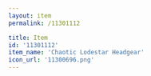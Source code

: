 ```yaml
---
layout: item
permalink: /11301112

title: Item
id: '11301112'
item_name: 'Chaotic Lodestar Headgear'
icon_url: '11300696.png'
---
```

